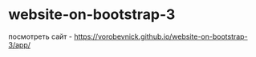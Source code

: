 # website-on-bootstrap-3

посмотреть сайт - https://vorobevnick.github.io/website-on-bootstrap-3/app/